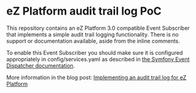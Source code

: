 # eZ Platform audit trail log  PoC

This repository contains an eZ Platform 3.0 compatible Event Subscriber that implements a simple audit trail logging functionality. There is no support or documentation available, aside from the inline comments.

To enable this Event Subscriber you should make sure it is configured appropriately in config/services.yaml as described in <a href="https://symfony.com/doc/current/event_dispatcher.html#creating-an-event-subscriber">the Symfony Event Dispatcher documentation</a>.

More information in the blog post: <a href="https://ezplatform.com/blog/implementing-an-audit-trail-log-for-ez-platform">Implementing an audit trail log for eZ Platform</a>
